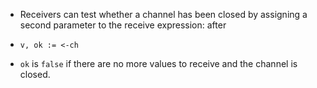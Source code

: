 - Receivers can test whether a channel has been closed by assigning a second parameter to the receive expression: after
- ```
  v, ok := <-ch
  ```
- `ok` is `false` if there are no more values to receive and the channel is closed.